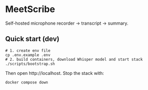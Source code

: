 # MeetScribe

Self-hosted microphone recorder → transcript → summary.

## Quick start (dev)

    # 1. create env file
    cp .env.example .env
    # 2. build containers, download Whisper model and start stack
    ./scripts/bootstrap.sh

Then open http://localhost.  Stop the stack with:

    docker compose down



